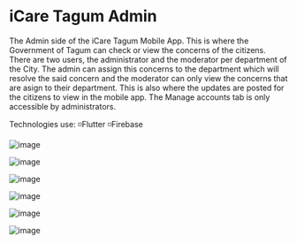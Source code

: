 # iCare Tagum Admin

The Admin side of the iCare Tagum Mobile App. This is where the Government of Tagum can check or view the concerns of the citizens. There are two users, the administrator and the moderator per department of the City. The admin can assign this concerns to the department which will resolve the said concern and the moderator can only view the concerns that are asign to their department. This is also where the updates are posted for the citizens to view in the mobile app. The Manage accounts tab is only accessible by administrators.

Technologies use: ◽️Flutter ◽️Firebase

![image](https://github.com/jsmrk/icare_tagum_admin/assets/119231806/3db49a09-39d1-4523-9205-423a133af5a6)

![image](https://github.com/jsmrk/icare_tagum_admin/assets/119231806/34feb8cc-32ba-463c-90e5-07f6e2f225e9)

![image](https://github.com/jsmrk/icare_tagum_admin/assets/119231806/7f1e4b35-c311-4321-b107-92d0b239f982)

![image](https://github.com/jsmrk/icare_tagum_admin/assets/119231806/ba2c3db6-68cb-4be3-ae6f-8ea34915a932)

![image](https://github.com/jsmrk/icare_tagum_admin/assets/119231806/693bf089-2d6e-44b0-9ad7-6d9dd8c622f6)

![image](https://github.com/jsmrk/icare_tagum_admin/assets/119231806/b47db795-9caf-4fa4-ac94-49bcd1ba0558)

